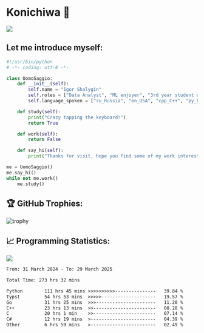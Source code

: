 # Konichiwa 👋
![](https://komarev.com/ghpvc/?username=IgorFandre&color=brightgreen)

## Let me introduce myself:
```py
#!/usr/bin/python
# -*- coding: utf-8 -*-

class UomoSaggio:
    def __init__(self):
        self.name = "Igor Shalygin"
        self.roles = ["Data Analyst", "ML enjoyer", "3rd year student of MIPT"]
        self.language_spoken = ["ru_Russia", "en_USA", "cpp_C++", "py_Python", "go_Golang"]

    def study(self):
        print("Crazy tapping the keyboard!")
        return True

    def work(self):
        return False

    def say_hi(self):
        print("Thanks for visit, hope you find some of my work interesting.")

me = UomoSaggio()
me.say_hi()
while not me.work()
    me.study()
```

## 🏆 GitHub Trophies:
![trophy](https://github-profile-trophy.vercel.app/?username=IgorFandre&title=MultiLanguage,Repositories,Commits,Experience,PullRequest,Reviews)

## 📈 Programming Statistics:

![](https://github-profile-summary-cards.vercel.app/api/cards/profile-details?username=IgorFandre&theme=solarized_dark)

<!--START_SECTION:waka-->

```txt
From: 31 March 2024 - To: 29 March 2025

Total Time: 273 hrs 32 mins

Python        111 hrs 45 mins >>>>>>>>>>---------------   39.84 %
Typst         54 hrs 53 mins  >>>>>--------------------   19.57 %
Go            31 hrs 25 mins  >>>----------------------   11.20 %
C++           23 hrs 13 mins  >>-----------------------   08.28 %
C             20 hrs 1 min    >>-----------------------   07.14 %
C#            12 hrs 19 mins  >------------------------   04.39 %
Other         6 hrs 59 mins   >------------------------   02.49 %
```

<!--END_SECTION:waka-->
